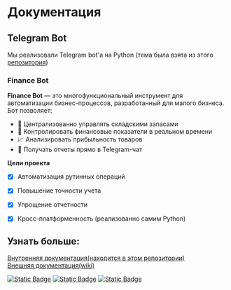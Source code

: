 # Документация
## Telegram Bot
Мы реализовали Telegram bot'а на Python (тема была взята из этого [репозитория](https://github.com/codecrafters-io/build-your-own-x))
### Finance Bot
**Finance Bot** — это многофункциональный инструмент для автоматизации бизнес-процессов, разработанный для малого бизнеса. Бот позволяет:

- 📌 Централизованно управлять складскими запасами
- 💸 Контролировать финансовые показатели в реальном времени
- 📈 Анализировать прибыльность товаров
- 🤖 Получать отчеты прямо в Telegram-чат

**Цели проекта**  
- [x] Автоматизация рутинных операций  
- [x] Повышение точности учета  
- [x] Упрощение отчетности  
- [x] Кросс-платформенность (реализованно самим Python)


## Узнать больше:  
[Внутренняя документация(находится в этом репозитории)](https://github.com/zertmark/practice-2025-1/blob/master/docs/Financebot/Home.md#добро-пожаловать-на-нашу-wiki-!)  
[Внешняя документация(wiki)](https://github.com/zertmark/bot_for_practice/wiki/Home#добро-пожаловать-на-нашу-wiki-!)  

[![Static Badge](https://img.shields.io/badge/FinanceBot-_-black?style=flat&logo=github&logoColor=white&labelColor=black&color=black)](https://github.com/zertmark/bot_for_practice) [![Static Badge](https://img.shields.io/badge/Zertmark-_-black?style=flat&logo=github&logoColor=white&labelColor=black&color=black)](https://github.com/zertmark/) [![Static Badge](https://img.shields.io/badge/Skeatlox-_-black?style=flat&logo=github&logoColor=white&labelColor=black&color=black)](https://github.com/skeatlox/)